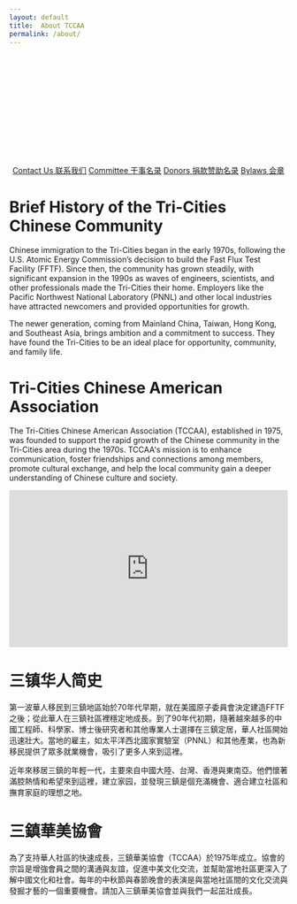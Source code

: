 ```yaml
---
layout: default
title:  About TCCAA
permalink: /about/
---
```

<div class="page__hero" style="background-image: url('/assets/images/header.png'); height: 200px; background-size: cover; background-position: center;">
</div>

<div style="text-align: center;">
  <a href="mailto:tccaanet@gmail.com" class="btn">Contact Us 联系我们</a>
  <a href="/assets/pages/committee/" class="btn">Committee 干事名录</a>
  <a href="/assets/pages/donation" class="btn">Donors 捐款赞助名录</a>
  <a href="/assets/pages/bylaws" class="btn">Bylaws 会章</a>
</div>

<p></p>

# Brief History of the Tri-Cities Chinese Community

Chinese immigration to the Tri-Cities began in the early 1970s, following the U.S. Atomic Energy Commission’s decision to build the Fast Flux Test Facility (FFTF). Since then, the community has grown steadily, with significant expansion in the 1990s as waves of engineers, scientists, and other professionals made the Tri-Cities their home. Employers like the Pacific Northwest National Laboratory (PNNL) and other local industries have attracted newcomers and provided opportunities for growth.

The newer generation, coming from Mainland China, Taiwan, Hong Kong, and Southeast Asia, brings ambition and a commitment to success. They have found the Tri-Cities to be an ideal place for opportunity, community, and family life.

# Tri-Cities Chinese American Association

The Tri-Cities Chinese American Association (TCCAA), established in 1975, was founded to support the rapid growth of the Chinese community in the Tri-Cities area during the 1970s. TCCAA's mission is to enhance communication, foster friendships and connections among members, promote cultural exchange, and help the local community gain a deeper understanding of Chinese culture and society.

<div style="position: relative; width: 100%; max-width: 600px; margin: 0 auto;">
   <div style="padding-top: 56.25%; position: relative; overflow: hidden;">
    <iframe style="position: absolute; top: 0; left: 0; width: 100%; height: 100%;" 
            src="https://www.youtube.com/embed/KcVlMTHDaj4" frameborder="0" allowfullscreen></iframe>
   </div>
</div>

<p></p>

# 三镇华人简史

第一波華人移民到三鎮地區始於70年代早期，就在美國原子委員會決定建造FFTF之後；從此華人在三鎮社區裡穩定地成長。到了90年代初期，隨著越來越多的中國工程師、科學家、博士後研究者和其他專業人士選擇在三鎮定居，華人社區開始迅速壯大。當地的雇主，如太平洋西北國家實驗室（PNNL）和其他產業，也為新移民提供了眾多就業機會，吸引了更多人來到這裡。

近年來移居三鎮的年輕一代，主要來自中國大陸、台灣、香港與東南亞。他們懷著滿腔熱情和希望來到這裡，建立家园，並發現三鎮是個充滿機會、適合建立社區和撫育家庭的理想之地。

# 三鎮華美協會

為了支持華人社區的快速成長，三鎮華美協會（TCCAA）於1975年成立。協會的宗旨是增強會員之間的溝通與友誼，促進中美文化交流，並幫助當地社區更深入了解中國文化和社會。每年的中秋節與春節晚會的表演是與當地社區間的文化交流與發掘才藝的一個重要機會。請加入三鎮華美協會並與我們一起茁壯成長。